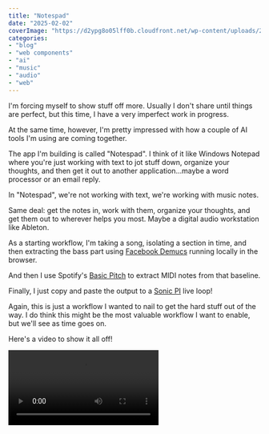 ```yaml
---
title: "Notespad"
date: "2025-02-02"
coverImage: "https://d2ypg8o05lff0b.cloudfront.net/wp-content/uploads/2025/02/notespad.png"
categories:
- "blog"
- "web components"
- "ai"
- "music"
- "audio"
- "web"
---
```


I'm forcing myself to show stuff off more. Usually I don't share until things are perfect, but this
time, I have a very imperfect work in progress.

At the same time, however, I'm pretty impressed with how a couple of AI tools I'm using are coming together.

The app I'm building is called "Notespad". I think of it like Windows Notepad where you're
just working with text to jot stuff down, organize your thoughts, and then get it out to another
application...maybe a word processor or an email reply.

In "Notespad", we're not working with text, we're working with music notes.

Same deal: get the notes in, work with them, organize your thoughts, and get them out to wherever
helps you most. Maybe a digital audio workstation like Ableton.

As a starting workflow, I'm taking a song, isolating a section in time, and then extracting the bass part
using [Facebook Demucs](https://github.com/facebookresearch/demucs) running locally in the browser.

And then I use Spotify's [Basic Pitch](https://basicpitch.spotify.com/) to extract MIDI notes from that baseline.

Finally, I just copy and paste the output to a [Sonic PI](https://sonic-pi.net/) live loop!

Again, this is just a workflow I wanted to nail to get the hard stuff out of the way. I do think
this might be the most valuable workflow I want to enable, but we'll see as time goes on.

Here's a video to show it all off!

<video src="https://d2ypg8o05lff0b.cloudfront.net/wp-content/uploads/2025/02/notespad.mp4" controls></video>
